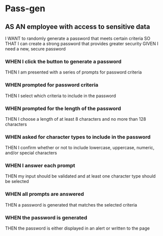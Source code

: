 # Pass-gen

## AS AN employee with access to sensitive data
I WANT to randomly generate a password that meets certain criteria
SO THAT I can create a strong password that provides greater security
GIVEN I need a new, secure password
### WHEN I click the button to generate a password
THEN I am presented with a series of prompts for password criteria
### WHEN prompted for password criteria
THEN I select which criteria to include in the password
### WHEN prompted for the length of the password
THEN I choose a length of at least 8 characters and no more than 128 characters
### WHEN asked for character types to include in the password
THEN I confirm whether or not to include lowercase, uppercase, numeric, and/or special characters
### WHEN I answer each prompt
THEN my input should be validated and at least one character type should be selected

### WHEN all prompts are answered
THEN a password is generated that matches the selected criteria
### WHEN the password is generated
THEN the password is either displayed in an alert or written to the page
